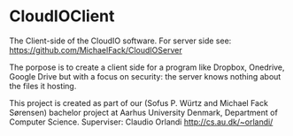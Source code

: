 # CloudIOClient
The Client-side of the CloudIO software. For server side see: https://github.com/MichaelFack/CloudIOServer

The porpose is to create a client side for a program like Dropbox, Onedrive, Google Drive but with a focus on security: the server knows nothing about the files it hosting. 


This project is created as part of our (Sofus P. Würtz and Michael Fack Sørensen) 
bachelor project at Aarhus University Denmark, Department of Computer Science.
Superviser: Claudio Orlandi http://cs.au.dk/~orlandi/

